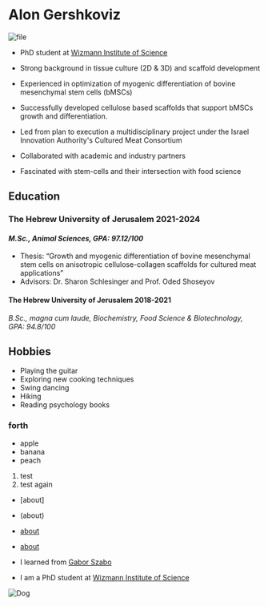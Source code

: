 # Alon Gershkoviz
![file](https://github.com/user-attachments/assets/a2e8e8ef-1b38-4c72-b678-9260cdc35fa1)

* PhD student at [Wizmann Institute of Science](https://www.weizmann.ac.il/pages/)

* Strong background in tissue culture (2D & 3D) and scaffold development 
* Experienced in optimization of myogenic differentiation of bovine mesenchymal stem cells (bMSCs) 
* Successfully developed cellulose based scaffolds that support bMSCs growth and differentiation. 
* Led from plan to execution a multidisciplinary project under the Israel Innovation Authority's Cultured Meat Consortium 
* Collaborated with academic and industry partners 
* Fascinated with stem-cells and their intersection with food science 

## Education
### The Hebrew University of Jerusalem 2021-2024
#### *M.Sc., Animal Sciences, GPA: 97.12/100*
* Thesis: “Growth and myogenic differentiation of bovine mesenchymal stem cells on anisotropic cellulose-collagen scaffolds for cultured meat applications”
* Advisors: Dr. Sharon Schlesinger and Prof. Oded Shoseyov
#### The Hebrew University of Jerusalem 2018-2021
*B.Sc., magna cum laude, Biochemistry, Food Science & Biotechnology, GPA: 94.8/100*
## Hobbies
* Playing the guitar
* Exploring new cooking techniques
* Swing dancing
* Hiking
* Reading psychology books

### forth

* apple
* banana
* peach

1. test
2. test again

* [about]
* (about)
* [about](about.md)
* [about](/about)


* I learned from [Gabor Szabo](https://github.szabgab.com/)
* I am a PhD student at [Wizmann Institute of Science](https://www.weizmann.ac.il/pages/)

![Dog](https://encrypted-tbn0.gstatic.com/images?q=tbn:ANd9GcTwyXeKDN29AmZgZPLS7n0Bepe8QmVappBwZCeA3XWEbWNdiDFB)
